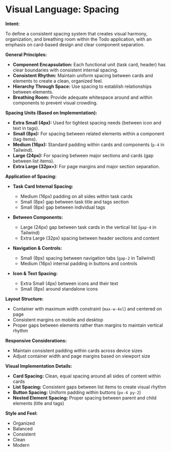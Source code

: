 # Visual Language: Spacing

**Intent:**

To define a consistent spacing system that creates visual harmony, organization, and breathing room within the Todo application, with an emphasis on card-based design and clear component separation.

**General Principles:**

* **Component Encapsulation:** Each functional unit (task card, header) has clear boundaries with consistent internal spacing.
* **Consistent Rhythm:** Maintain uniform spacing between cards and elements to create a clean, organized feel.
* **Hierarchy Through Space:** Use spacing to establish relationships between elements.
* **Breathing Room:** Provide adequate whitespace around and within components to prevent visual crowding.

**Spacing Units (Based on Implementation):**

* **Extra Small (4px):** Used for tightest spacing needs (between icon and text in tags).
* **Small (8px):** For spacing between related elements within a component (tag items).
* **Medium (16px):** Standard padding within cards and components (`p-4` in Tailwind).
* **Large (24px):** For spacing between major sections and cards (gap between list items).
* **Extra Large (32px+):** For page margins and major section separation.

**Application of Spacing:**

* **Task Card Internal Spacing:**
  * Medium (16px) padding on all sides within task cards
  * Small (8px) gap between task title and tags section
  * Small (8px) gap between individual tags

* **Between Components:**
  * Large (24px) gap between task cards in the vertical list (`gap-4` in Tailwind)
  * Extra Large (32px) spacing between header sections and content

* **Navigation & Controls:**
  * Small (8px) spacing between navigation tabs (`gap-2` in Tailwind)
  * Medium (16px) internal padding in buttons and controls

* **Icon & Text Spacing:**
  * Extra Small (4px) between icons and their text
  * Small (8px) around standalone icons

**Layout Structure:**

* Container with maximum width constraint (`max-w-4xl`) and centered on page
* Consistent margins on mobile and desktop
* Proper gaps between elements rather than margins to maintain vertical rhythm

**Responsive Considerations:**

* Maintain consistent padding within cards across device sizes
* Adjust container width and page margins based on viewport size

**Visual Implementation Details:**

* **Card Spacing:** Clean, equal spacing around all sides of content within cards
* **List Spacing:** Consistent gaps between list items to create visual rhythm
* **Button Spacing:** Uniform padding within buttons (`px-4 py-2`)
* **Nested Element Spacing:** Proper spacing between parent and child elements (title and tags)

**Style and Feel:**

* Organized
* Balanced
* Consistent
* Clean
* Modern
